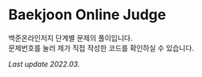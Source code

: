 # Baekjoon Online Judge

백준온라인저지 단계별 문제의 풀이입니다.   
문제번호를 눌러 제가 직접 작성한 코드를 확인하실 수 있습니다.


*Last update 2022.03.*
